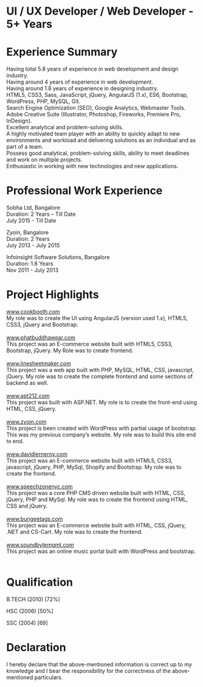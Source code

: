 # UI / UX Developer / Web Developer - 5+ Years

# Experience Summary
Having total 5.8 years of experience in web development and design industry.<br/>
Having around 4 years of experience in web development.<br/>
Having around 1.8 years of experience in designing industry.<br/>
HTML5, CSS3, Sass, JavaScript, jQuery, AngularJS (1.x), ES6, Bootstrap, WordPress, PHP, MySQL, Git.<br/>
Search Engine Optimization (SEO), Google Analytics, Webmaster Tools.<br/>
Adobe Creative Suite (Illustrator, Photoshop, Fireworks, Premiere Pro, InDesign).<br/>
Excellent analytical and problem-solving skills.<br/>
A highly motivated team player with an ability to quickly adapt to new environments and workload and delivering solutions as an individual and as part of a team.<br/>
Possess good analytical, problem-solving skills, ability to meet deadlines and work on multiple projects.<br/>
Enthusiastic in working with new technologies and new applications.<br/>

# Professional Work Experience
Sobha Ltd, Bangalore<br/>
Duration:  2 Years – Till Date<br/>
July 2015 - Till Date

Zyoin, Bangalore<br/>
Duration:  2 Years<br/>
July 2013 - July 2015

Infoinsight Software Solutions, Bangalore<br/>
Duration:  1.8 Years<br/>
Nov 2011 - July 2013

# Project Highlights
www.cookbooth.com
<br/>My role was to create the UI using AngularJS (version used 1.x), HTML5, CSS3, jQuery and Bootstrap.<br/><br/>
www.phatbuddhawear.com
<br/>This project was an E-commerce website built with HTML5, CSS3, Bootstrap, jQuery. My Role was to create frontend.<br/><br/>
www.linesheetmaker.com
<br/>This project was a web app built with PHP, MySQL, HTML, CSS, javascript, jQuery. My role was to create the complete frontend and some sections of backend as well.<br/><br/>
www.apt212.com
<br/>This project was built with ASP.NET. My role is to create the front-end using HTML, CSS, jQuery.<br/><br/>
www.zyoin.com
<br/>This project is been created with WordPress with partial usage of bootstrap. This was my previous company’s website. My role was to build this site end to end.<br/><br/>
www.davidlernerny.com
<br/>This project was an E-commerce website built with HTML5, CSS3, javascript, jQuery, PHP, MySql, Shopify and Bootstrap. My role was to create the frontend.<br/><br/>
www.speechzonenyc.com
<br/>This project was a core PHP CMS driven website built with HTML, CSS, jQuery, PHP and MySql. My role was to create the frontend using HTML, CSS and jQuery.<br/><br/>
www.bungeetags.com
<br/>This project was an E-commerce website built with HTML, CSS, jQuery, .NET and CS-Cart. My role was to create the frontend.<br/><br/>
www.soundbytemgmt.com
<br/>This project was an online music portal built with WordPress and bootstrap.<br/><br/>


# Qualification
B.TECH (2010) [72%]<br/>

HSC (2006) [50%]<br/>

SSC (2004) [69]<br/>

# Declaration
I hereby declare that the above-mentioned information is correct up to my knowledge and I bear the responsibility for the correctness of the above-mentioned particulars.
